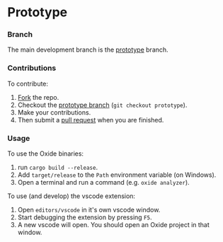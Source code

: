 # Prototype

### Branch

The main development branch is the [prototype](https://github.com/NoahGav/oxide-lang/tree/prototype) branch.

### Contributions

To contribute:

1. [Fork](https://github.com/NoahGav/oxide-lang/fork) the repo.
2. Checkout the [prototype branch](https://github.com/NoahGav/oxide-lang/tree/prototype) (`git checkout prototype`).
3. Make your contributions.
4. Then submit a [pull request](https://github.com/NoahGav/oxide-lang/pulls) when you are finished.

### Usage

To use the Oxide binaries:
1. run `cargo build --release`.
2. Add `target/release` to the `Path` environment variable (on Windows).
3. Open a terminal and run a command (e.g. `oxide analyzer`).

To use (and develop) the vscode extension:
1. Open `editors/vscode` in it's own vscode window.
2. Start debugging the extension by pressing `F5`.
3. A new vscode will open. You should open an Oxide project in that window.
